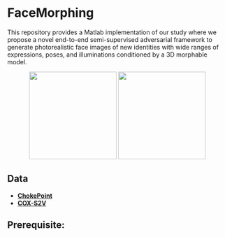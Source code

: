 # FaceMorphing
This repository provides a Matlab implementation of our study where we propose a novel end-to-end semi-supervised adversarial framework to generate photorealistic face images of new identities with wide ranges of expressions, poses, and illuminations conditioned by a 3D morphable model.

<p align="center">
  <img src="media/Morphing-ChockPoint-1-2.gif" width="200">
	<img src="media/Morphing-ChockPoint-1-3.gif" width="200">
</p>

## Data

- **[ChokePoint](http://arma.sourceforge.net/chokepoint/)** 
- **[COX-S2V](http://vipl.ict.ac.cn/view_database.php?id=3)** 


## Prerequisite:


